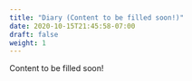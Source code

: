 ```yaml
---
title: "Diary (Content to be filled soon!)"
date: 2020-10-15T21:45:58-07:00
draft: false
weight: 1
---
```


Content to be filled soon!